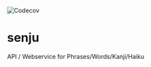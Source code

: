 ![Codecov](https://codecov.io/gh/senju1337/senju/branch/HEAD/graph/badge.svg)

# senju
API / Webservice for Phrases/Words/Kanji/Haiku
